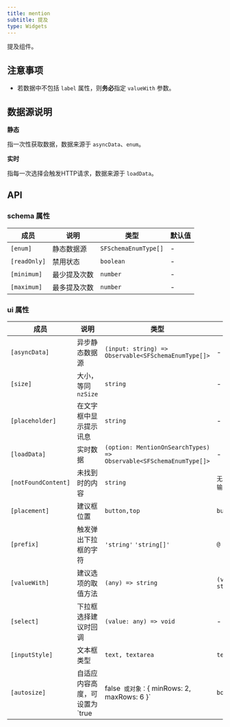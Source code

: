 ```yaml
---
title: mention
subtitle: 提及
type: Widgets
---
```


提及组件。

## 注意事项

- 若数据中不包括 `label` 属性，则**务必**指定 `valueWith` 参数。

## 数据源说明

**静态**

指一次性获取数据，数据来源于 `asyncData`、`enum`。

**实时**

指每一次选择会触发HTTP请求，数据来源于 `loadData`。

## API

### schema 属性

| 成员 | 说明 | 类型 | 默认值 |
|----|----|----|-----|
| `[enum]` | 静态数据源 | `SFSchemaEnumType[]` | - |
| `[readOnly]` | 禁用状态 | `boolean` | - |
| `[minimum]` | 最少提及次数 | `number` | - |
| `[maximum]` | 最多提及次数 | `number` | - |

### ui 属性

| 成员 | 说明 | 类型 | 默认值 |
|----|----|----|-----|
| `[asyncData]` | 异步静态数据源 | `(input: string) => Observable<SFSchemaEnumType[]>` | - |
| `[size]` | 大小，等同 `nzSize` | `string` | - |
| `[placeholder]` | 在文字框中显示提示讯息 | `string` | - |
| `[loadData]` | 实时数据 | `(option: MentionOnSearchTypes) => Observable<SFSchemaEnumType[]>` | - |
| `[notFoundContent]` | 未找到时的内容 | `string` | `无匹配结果，轻敲空格完成输入` |
| `[placement]` | 建议框位置 | `button,top` | `button` |
| `[prefix]` | 触发弹出下拉框的字符 | `'string'` `'string[]'` | `@` |
| `[valueWith]` | 建议选项的取值方法 | `(any) => string` | `(value: string) => string` |
| `[select]` | 下拉框选择建议时回调 | `(value: any) => void` | - |
| `[inputStyle]` | 文本框类型 | `text, textarea` | `text` |
| `[autosize]` | 自适应内容高度，可设置为 `true|false` 或对象：`{ minRows: 2, maxRows: 6 }` | `boolean,AutoSizeType` | `true` |
